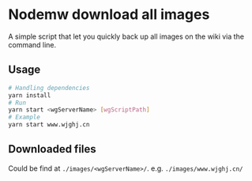 # Nodemw download all images

A simple script that let you quickly back up all images on the wiki via the command line.

## Usage

```bash
# Handling dependencies
yarn install
# Run
yarn start <wgServerName> [wgScriptPath]
# Example
yarn start www.wjghj.cn
```

## Downloaded files

Could be find at `./images/<wgServerName>/`. e.g. `./images/www.wjghj.cn/`